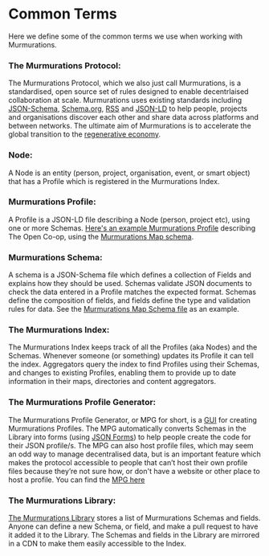 # Common Terms

Here we define some of the common terms we use when working with Murmurations.

### The Murmurations Protocol:
The Murmurations Protocol, which  we  also just call  Murmurations, is a standardised, open source set of rules designed to enable decentrlaised collaboration at scale. Murmurations uses existing standards including [JSON-Schema](https://json-schema.org/), [Schema.org](https://schema.org/), [RSS](https://en.wikipedia.org/wiki/RSS) and [JSON-LD](https://json-ld.org/) to help people, projects and organisations discover each other and share data across platforms and between networks. The ultimate aim of Murmurations is to accelerate the global transition to the [regenerative economy](https://capitalinstitute.org/8-principles-regenerative-economy/).

### Node:
A  Node is an entity (person, project, organisation, event, or smart object) that has a Profile which is registered in the Murmurations Index.

### Murmurations Profile:
A Profile is a JSON-LD file describing a Node (person, project etc), using  one or more Schemas. [Here's an example Murmurations Profile](https://www.open.coop/open.json) describing The Open Co-op, using the [Murmurations Map schema](https://github.com/MurmurationsNetwork/MurmurationsLibrary/blob/master/schemas/murmurations_map-v1.json).

### Murmurations Schema:
A schema is a JSON-Schema file which defines a collection of Fields and explains how they should be used. Schemas validate JSON documents to check the data entered in a Profile matches the expected format. Schemas define the composition of fields, and fields define the type and validation rules for data. See the [Murmurations Map Schema file](https://github.com/MurmurationsNetwork/MurmurationsLibrary/blob/master/schemas/murmurations_map-v1.json) as an example. 

### The Murmurations Index:
The Murmurations Index keeps track of all the Profiles (aka Nodes) and the Schemas. Whenever someone (or something) updates its Profile it can tell the index. Aggregators query the index to find Profiles using their Schemas, and changes to existing Profiles, enabling them to provide up to date information in their maps, directories and content aggregators.

### The Murmurations Profile Generator:
The Murmurations Profile Generator, or MPG for short, is a [GUI](https://en.wikipedia.org/wiki/Graphical_user_interface) for creating Murmurations Profiles. The MPG automatically converts Schemas in the Library into forms (using [JSON Forms](https://jsonforms.io/)) to help people create the code for their JSON profile/s. The MPG can also host profile files, which may seem an odd way to manage decentralised data, but is an important feature which makes the protocol accessible to people that can’t host their own profile files because they’re not sure how, or don't have a website or other place to host a profile. You can find the [MPG here](https://mpg.murmurations.network/)

### The Murmurations Library:
[The Murmurations Library](https://github.com/MurmurationsNetwork/MurmurationsLibrary) stores a list of Murmurations Schemas and fields.
Anyone can define a new Schema, or field, and make a pull request to have it added it to the Library. The Schemas and fields in the Library are mirrored in  a CDN to make them easily accessible to the Index.

